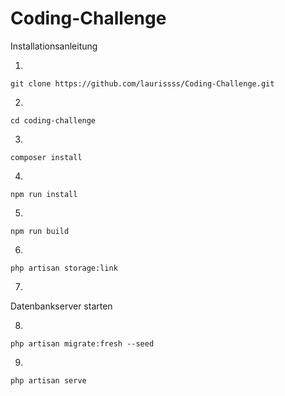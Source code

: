 # Coding-Challenge

Installationsanleitung

  

1.

`git clone https://github.com/laurissss/Coding-Challenge.git`

  

2.

`cd coding-challenge`

  

3.

`composer install`

  

4.

`npm run install`

  

5.

`npm run build`

  

6.

`php artisan storage:link`

  

7.

Datenbankserver starten

  

8.

`php artisan migrate:fresh --seed`

  

9.

`php artisan serve` 